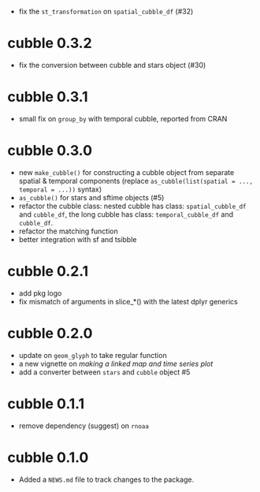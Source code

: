
* fix the `st_transformation` on `spatial_cubble_df` (#32)

# cubble 0.3.2

* fix the conversion between cubble and stars object (#30)

# cubble 0.3.1

* small fix on `group_by` with temporal cubble, reported from CRAN

# cubble 0.3.0

* new `make_cubble()` for constructing a cubble object from separate spatial & temporal components (replace `as_cubble(list(spatial = ..., temporal = ...))` syntax)
* `as_cubble()` for stars and sftime objects (#5)
* refactor the cubble class: nested cubble has class: `spatial_cubble_df` and `cubble_df`,
the long cubble has class: `temporal_cubble_df` and `cubble_df`. 
* refactor the matching function
* better integration with sf and tsibble 

# cubble 0.2.1

* add pkg logo
* fix mismatch of arguments in slice_*() with the latest dplyr generics

# cubble 0.2.0

* update on `geom_glyph` to take regular function
* a new vignette on *making a linked map and time series plot*
* add a converter between `stars` and `cubble` object #5

# cubble 0.1.1

* remove dependency (suggest) on `rnoaa`

# cubble 0.1.0

* Added a `NEWS.md` file to track changes to the package.
